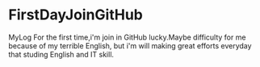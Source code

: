 # FirstDayJoinGitHub
MyLog
For the first time,i'm join in GitHub lucky.Maybe difficulty for me because of my terrible English,
but i'm will making great efforts everyday that studing English and IT skill.
